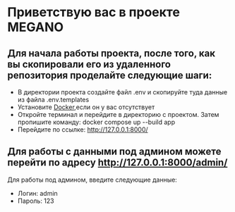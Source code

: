 # Приветствую вас в проекте MEGANO

## Для начала работы проекта, после того, как вы скопировали его из удаленного репозитория проделайте следующие шаги:

- В директории проекта создайте файл .env и скопируйте туда данные из файла .env.templates 
- Установите [Docker](https://www.docker.com/products/docker-desktop/),если он у вас отсутствует
- Откройте терминал и перейдите в директорию с проектом. Затем пропишите команду: docker compose up --build app
- Перейдите по ссылке: http://127.0.0.1:8000/ 

## Для работы с данными под админом можете перейти по адресу http://127.0.0.1:8000/admin/

Для работы под админом, введите следующие данные:
- Логин: admin
- Пароль: 123

 